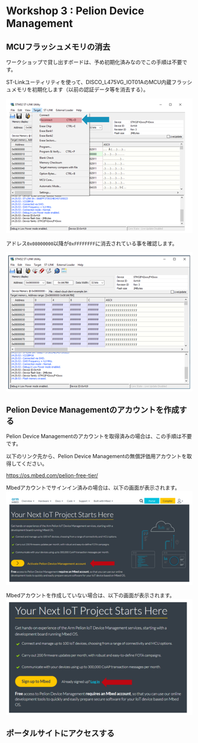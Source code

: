 # Workshop 3 : Pelion Device Management

## MCUフラッシュメモリの消去

ワークショップで貸し出すボードは、予め初期化済みなのでこの手順は不要です。

ST-Linkユーティリティを使って、DISCO_L475VG_IOT01AのMCU内蔵フラッシュメモリを初期化します（以前の認証データ等を消去する）。

![](./pict/st_link.png)

アドレス`0x08000000`以降が`0xFFFFFFFF`に消去されている事を確認します。

![](./pict/st_link_erased.png)

## Pelion Device Managementのアカウントを作成する

Pelion Device Managementのアカウントを取得済みの場合は、この手順は不要です。

以下のリンク先から、Pelion Device Managementの無償評価用アカウントを取得してください。

https://os.mbed.com/pelion-free-tier/

Mbedアカウントでサインイン済みの場合は、以下の画面が表示されます。
![](./pict/pelion_mbed.png)

Mbedアカウントを作成していない場合は、以下の画面が表示されます。
![](./pict/pelion_signin.png)

## ポータルサイトにアクセスする



